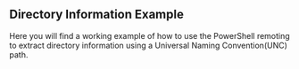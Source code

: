## Directory Information Example

Here you will find a working example of how to use the PowerShell remoting to extract directory information using a Universal Naming Convention(UNC) path.